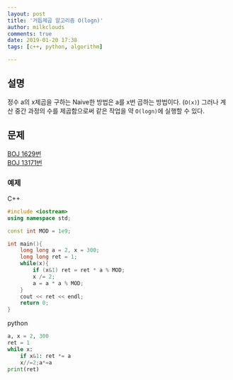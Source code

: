 ```yaml
---
layout: post
title: '거듭제곱 알고리즘 O(logn)'
author: milkclouds
comments: true
date: 2019-01-20 17:38
tags: [c++, python, algorithm]

---
```


## 설명

정수 a의 x제곱을 구하는 Naive한 방법은 a를 x번 곱하는 방법이다. (`O(x)`)
그러나 계산 중간 과정의 수를 제곱함으로써 같은 작업을 약 `O(logn)`에 실행할 수 있다.


## 문제

[BOJ 1629번](https://www.acmicpc.net/problem/1629)  
[BOJ 13171번](https://www.acmicpc.net/problem/13171)


### 예제  

C++
```c++
#include <iostream>
using namespace std;

const int MOD = 1e9;

int main(){
	long long a = 2, x = 300;
	long long ret = 1;
	while(x){
		if (x&1) ret = ret * a % MOD;
		x /= 2;
		a = a * a % MOD;
	}
	cout << ret << endl;
	return 0;
}
```

python
```python
a, x = 2, 300
ret = 1
while x:
	if x&1: ret *= a
	x//=2;a*=a
print(ret)
```